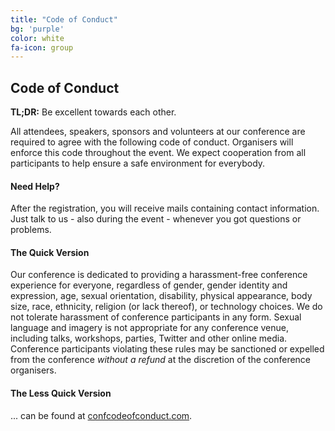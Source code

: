 ```yaml
---
title: "Code of Conduct"
bg: 'purple'
color: white  
fa-icon: group
---
```


## Code of Conduct

**TL;DR:** Be excellent towards each other.

All attendees, speakers, sponsors and volunteers at our conference are required to agree with the 
following code of conduct. Organisers will enforce this code throughout the event. 
We expect cooperation from all participants to help ensure a safe environment for everybody.

#### Need Help?

After the registration, you will receive mails containing contact information.
Just talk to us - also during the event - whenever you got questions or problems. 

#### The Quick Version

Our conference is dedicated to providing a harassment-free conference experience for everyone, regardless of gender, 
gender identity and expression, age, sexual orientation, disability, physical appearance, body size, race, ethnicity, 
religion (or lack thereof), or technology choices. 
We do not tolerate harassment of conference participants in any form. 
Sexual language and imagery is not appropriate for any conference venue, including talks, workshops, parties, 
Twitter and other online media. Conference participants violating these rules may be sanctioned or expelled 
from the conference *without a refund* at the discretion of the conference organisers.

#### The Less Quick Version

... can be found at [confcodeofconduct.com](http://confcodeofconduct.com).
